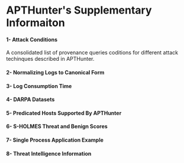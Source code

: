 # APTHunter's Supplementary Informaiton

#### 1- Attack Conditions
A consolidated list of provenance queries coditions for different attack techinques described in APTHunter.

#### 2- Normalizing Logs to Canonical Form 

#### 3- Log Consumption Time

#### 4- DARPA Datasets

#### 5- Predicated Hosts Supported By APTHunter

#### 6- S-HOLMES Threat and Benign Scores

#### 7- Single Process Application Example 

#### 8- Threat Intelligence Information 

